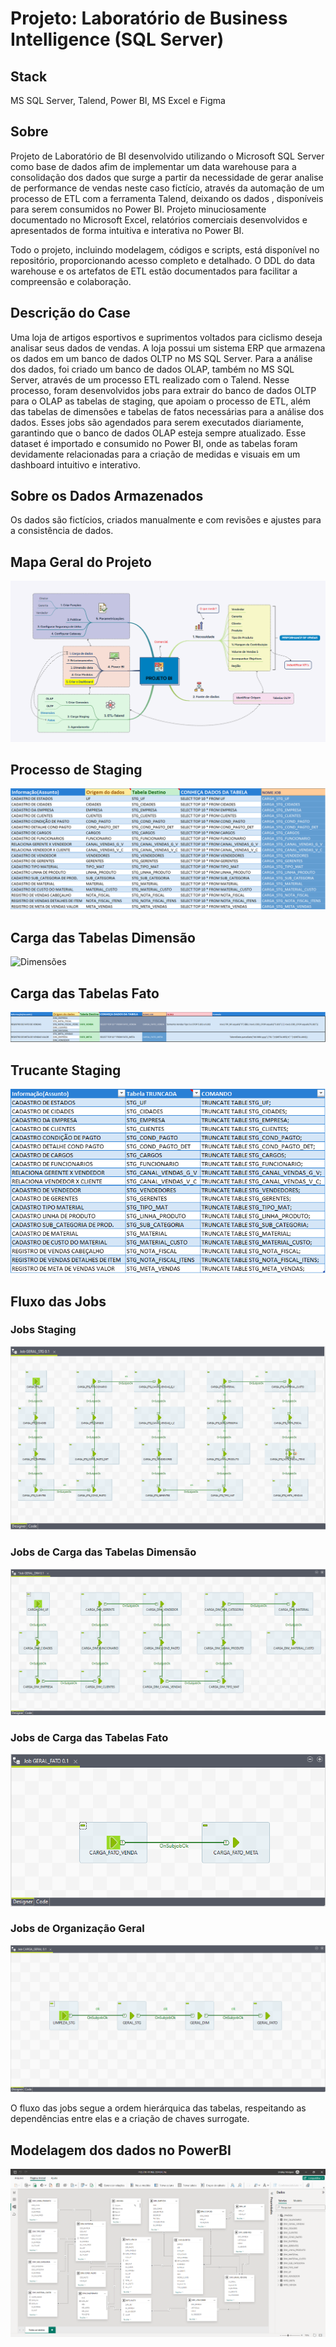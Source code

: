 # **Projeto: Laboratório de Business Intelligence (SQL Server)**

## **Stack**
MS SQL Server, Talend, Power BI, MS Excel e Figma

## **Sobre**
Projeto de Laboratório de BI desenvolvido utilizando o Microsoft SQL Server como base de dados afim  de implementar um data warehouse para a consolidação dos dados que surge a partir da necessidade de gerar analise de performance de vendas neste caso fictício, através da automação de um processo de ETL com a ferramenta Talend, deixando os dados , disponíveis para serem consumidos no Power BI. Projeto minuciosamente documentado no Microsoft Excel, relatórios comerciais desenvolvidos e apresentados de forma intuitiva e interativa no Power BI.

Todo o projeto, incluindo modelagem, códigos e scripts, está disponível no repositório, proporcionando acesso completo e detalhado. O DDL do data warehouse e os artefatos de ETL estão documentados para facilitar a compreensão e colaboração.

## **Descrição do Case**
Uma loja de artigos esportivos e suprimentos voltados para ciclismo deseja analisar seus dados de vendas. A loja possui um sistema ERP que armazena os dados em um banco de dados OLTP no MS SQL Server. Para a análise dos dados, foi criado um banco de dados OLAP, também no MS SQL Server, através de um processo ETL realizado com o Talend. Nesse processo, foram desenvolvidos jobs para extrair do banco de dados OLTP para o OLAP as tabelas de staging, que apoiam o processo de ETL, além das tabelas de dimensões e tabelas de fatos necessárias para a análise dos dados. Esses jobs são agendados para serem executados diariamente, garantindo que o banco de dados OLAP esteja sempre atualizado. Esse dataset é importado e consumido no Power BI, onde as tabelas foram devidamente relacionadas para a criação de medidas e visuais em um dashboard intuitivo e interativo.

## **Sobre os Dados Armazenados**
Os dados são fictícios, criados manualmente e com revisões e ajustes para a consistência de dados.

## **Mapa Geral do Projeto**
![Mapa Geral](https://github.com/SmaleyMarques/Lab-Business-Intelligence/blob/main/misc/ProjetoBI_mindmap.png)

## **Processo de Staging**
![staging](https://github.com/SmaleyMarques/Lab-Business-Intelligence/blob/main/misc/Staging.png)

## **Carga das Tabelas Dimensão**
![Dimensões](https://github.com/SmaleyMarques/Lab-Business-Intelligence/blob/main/misc/Dimens%C3%B5es.png)

## **Carga das Tabelas Fato**
![Fatos](https://github.com/SmaleyMarques/Lab-Business-Intelligence/blob/main/misc/Fatos.png)

## **Trucante Staging**
![Truncates](https://github.com/SmaleyMarques/Lab-Business-Intelligence/blob/main/misc/Truncates.png)

## **Fluxo das Jobs**

### **Jobs Staging**
![JOBS_STAGING](https://github.com/SmaleyMarques/Lab-Business-Intelligence/blob/main/misc/JOBs_STAGING.png)

### **Jobs de Carga das Tabelas Dimensão**
![JOBs_DIM](https://github.com/SmaleyMarques/Lab-Business-Intelligence/blob/main/misc/JOBs_DIM.png)

### **Jobs de Carga das Tabelas Fato**
![JOBs_FATO](https://github.com/SmaleyMarques/Lab-Business-Intelligence/blob/main/misc/JOBs_FATO.png)

### **Jobs de Organização Geral**
![JOB_GERAL](https://github.com/SmaleyMarques/Lab-Business-Intelligence/blob/main/misc/JOB_GERAL.png)

O fluxo das jobs segue a ordem hierárquica das tabelas, respeitando as dependências entre elas e a criação de chaves surrogate.

## **Modelagem dos dados no PowerBI**
![modelagem](https://github.com/SmaleyMarques/Lab-Business-Intelligence/blob/main/misc/modelagem.png)
